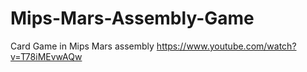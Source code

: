 # Mips-Mars-Assembly-Game
Card Game in Mips Mars assembly
https://www.youtube.com/watch?v=T78iMEvwAQw
